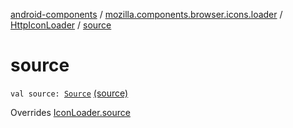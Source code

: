 [android-components](../../index.md) / [mozilla.components.browser.icons.loader](../index.md) / [HttpIconLoader](index.md) / [source](./source.md)

# source

`val source: `[`Source`](../../mozilla.components.browser.icons/-icon/-source/index.md) [(source)](https://github.com/mozilla-mobile/android-components/blob/master/components/browser/icons/src/main/java/mozilla/components/browser/icons/loader/HttpIconLoader.kt#L20)

Overrides [IconLoader.source](../-icon-loader/source.md)

